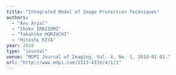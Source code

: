```yaml
---
title: "Integrated Model of Image Protection Techniques"
authors:
  - "Anu Aryal"
  - "Shoko IMAIZUMI"
  - "Takahiko HORIUCHI"
  - "Hitoshi KIYA"
year: 2018
type: "journal"
venue: "MDPI Journal of Imaging, Vol. 4, No. 1, 2018-01-01."
url: "http://www.mdpi.com/2313-433X/4/1/1"
---
```


